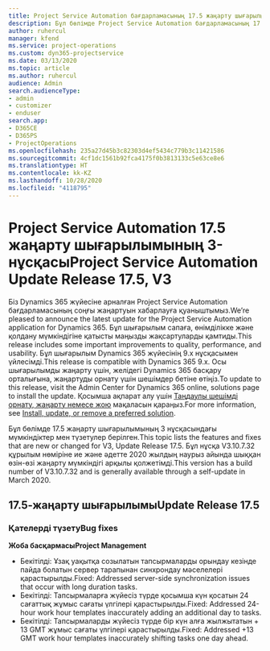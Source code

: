 ```yaml
---
title: Project Service Automation бағдарламасының 17.5 жаңарту шығарылымы, Hotfix, 3-нұсқасындағы жаңалықтар немесе өзгерістер
description: Бұл бөлімде Project Service Automation бағдарламасының 17.5 жаңарту шығарылымының 3 нұсқасындағы қолжетімді мүмкіндіктер мен түзетулер берілген.
author: ruhercul
manager: kfend
ms.service: project-operations
ms.custom: dyn365-projectservice
ms.date: 03/13/2020
ms.topic: article
ms.author: ruhercul
audience: Admin
search.audienceType:
- admin
- customizer
- enduser
search.app:
- D365CE
- D365PS
- ProjectOperations
ms.openlocfilehash: 235a27d45b3c82303d4ef5434c779b3c11421586
ms.sourcegitcommit: 4cf1dc1561b92fca4175f0b3813133c5e63ce8e6
ms.translationtype: HT
ms.contentlocale: kk-KZ
ms.lasthandoff: 10/28/2020
ms.locfileid: "4118795"
---
```

# <a name="project-service-automation-update-release-175-v3"></a><span data-ttu-id="45d4c-103">Project Service Automation 17.5 жаңарту шығарылымының 3-нұсқасы</span><span class="sxs-lookup"><span data-stu-id="45d4c-103">Project Service Automation Update Release 17.5, V3</span></span>

<span data-ttu-id="45d4c-104">Біз Dynamics 365 жүйесіне арналған Project Service Automation бағдарламасының соңғы жаңартуын хабарлауға қуаныштымыз.</span><span class="sxs-lookup"><span data-stu-id="45d4c-104">We’re pleased to announce the latest update for the Project Service Automation application for Dynamics 365.</span></span> <span data-ttu-id="45d4c-105">Бұл шығарылым сапаға, өнімділікке және қолдану мүмкіндігіне қатысты маңызды жақсартуларды қамтиды.</span><span class="sxs-lookup"><span data-stu-id="45d4c-105">This release includes some important improvements to quality, performance, and usability.</span></span>  <span data-ttu-id="45d4c-106">Бұл шығарылым Dynamics 365 жүйесінің 9.x нұсқасымен үйлесімді.</span><span class="sxs-lookup"><span data-stu-id="45d4c-106">This release is compatible with Dynamics 365 9.x.</span></span> <span data-ttu-id="45d4c-107">Осы шығарылымды жаңарту үшін, желідегі Dynamics 365 басқару орталығына, жаңартуды орнату үшін шешімдер бетіне өтіңіз.</span><span class="sxs-lookup"><span data-stu-id="45d4c-107">To update to this release, visit the Admin Center for Dynamics 365 online, solutions page to install the update.</span></span> <span data-ttu-id="45d4c-108">Қосымша ақпарат алу үшін [Таңдаулы шешімді орнату, жаңарту немесе жою](https://docs.microsoft.com/power-platform/admin/install-remove-preferred-solution) мақаласын қараңыз.</span><span class="sxs-lookup"><span data-stu-id="45d4c-108">For more information, see [Install, update, or remove a preferred solution](https://docs.microsoft.com/power-platform/admin/install-remove-preferred-solution).</span></span>

<span data-ttu-id="45d4c-109">Бұл бөлімде 17.5 жаңарту шығарылымының 3 нұсқасындағы мүмкіндіктер мен түзетулер берілген.</span><span class="sxs-lookup"><span data-stu-id="45d4c-109">This topic lists the features and fixes that are new or changed for V3, Update Release 17.5.</span></span> <span data-ttu-id="45d4c-110">Бұл нұсқа V3.10.7.32 құрылым нөміріне ие және әдетте 2020 жылдың наурыз айында шыққан өзін-өзі жаңарту мүмкіндігі арқылы қолжетімді.</span><span class="sxs-lookup"><span data-stu-id="45d4c-110">This version has a build number of V3.10.7.32 and is generally available through a self-update in March 2020.</span></span>


## <a name="update-release-175"></a><span data-ttu-id="45d4c-111">17.5-жаңарту шығарылымы</span><span class="sxs-lookup"><span data-stu-id="45d4c-111">Update Release 17.5</span></span>

### <a name="bug-fixes"></a><span data-ttu-id="45d4c-112">Қателерді түзету</span><span class="sxs-lookup"><span data-stu-id="45d4c-112">Bug fixes</span></span>


<span data-ttu-id="45d4c-113">**Жоба басқармасы**</span><span class="sxs-lookup"><span data-stu-id="45d4c-113">**Project Management**</span></span>

- <span data-ttu-id="45d4c-114">Бекітілді: Ұзақ уақытқа созылатын тапсырмаларды орындау кезінде пайда болатын сервер тарапынан синхрондау мәселелері қарастырылды.</span><span class="sxs-lookup"><span data-stu-id="45d4c-114">Fixed: Addressed server-side synchronization issues that occur with long duration tasks.</span></span>
- <span data-ttu-id="45d4c-115">Бекітілді: Тапсырмаларға жүйесіз түрде қосымша күн қосатын 24 сағаттық жұмыс сағаты үлгілері қарастырылды.</span><span class="sxs-lookup"><span data-stu-id="45d4c-115">Fixed: Addressed 24-hour work hour templates inaccurately adding an additional day to tasks.</span></span>
- <span data-ttu-id="45d4c-116">Бекітілді: Тапсырмаларды жүйесіз түрде бір күн алға жылжытатын + 13 GMT жұмыс сағаты үлгілері қарастырылды.</span><span class="sxs-lookup"><span data-stu-id="45d4c-116">Fixed: Addressed +13 GMT work hour templates inaccurately shifting tasks one day ahead.</span></span>


